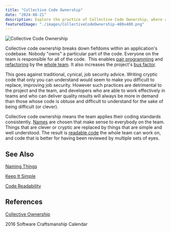 ```yaml
---
title: "Collective Code Ownership"
date: "2024-08-21"
description: Explore the practice of Collective Code Ownership, where all team members are responsible for the codebase. Learn how this approach promotes collaboration, quality, and faster issue resolution.
featuredImage: "./images/CollectiveCodeOwnership-400x400.png"
---
```


![Collective Code Ownership](./images/CollectiveCodeOwnership-400x400.png)

Collective code ownership breaks down fiefdoms within an application's codebase. Nobody "owns" a particular part of the code. Everyone on the team is responsible for all of the code.  This enables [pair programming](/practices/pair-programming/) and [refactoring](/practices/refactoring/) by the [whole team](/practices/whole-team/). It also increases the project's [bus factor](/terms/bus-factor/).

This goes against traditional, cynical, job security advice. Writing cryptic code that only you can understand would seem to make you difficult to replace, improving job security. However such practices are detrimental to the project and the team, and developers who are able to work effectively in teams and who can deliver quality results will always be more in demand than those whose code is obtuse and difficult to understand for the sake of being difficult (or clever).

Collective code ownership means the team applies their coding standards consistently. [Names](/practices/naming-things/) are chosen that make sense to everybody on the team. Things that are clever or cryptic are replaced by things that are simple and well understood. The result is [readable code](/practices/code-readability) the whole team can work on, and code that is better for having been reviewed by multiple sets of eyes.

## See Also

[Naming Things](/practices/naming-things)

[Keep It Simple](/principles/keep-it-simple/)

[Code Readability](/practices/code-readability/)

## References

[Collective Ownership](http://www.extremeprogramming.org/rules/collective.html)

2016 Software Craftsmanship Calendar
